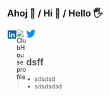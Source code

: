 ## Ahoj 🤗 / Hi 👋 / Hello 🖐

<p>

<a href="https://www.linkedin.com/in/ypsilonx/" target="new">
  <img align="left" alt="Ypsix's LinkedIn" width="22px" src="logo-linkedin-icon-1536.png" />
</a>
<a href="https://www.clubhouse.com/@ypsilonx" target="new">
  <img align="left" alt="ClubHouse profile" width="22px" src="https://upload.wikimedia.org/wikipedia/commons/thumb/c/c3/Clubhouse_App_Logo.svg/512px-Clubhouse_App_Logo.svg.png?20210726014702" />
</a>
<a href="https://twitter.com/TCibulec" target="new">
  <img align="left" alt="TCibulec | Twitter" width="22px" src="pngaaa.com-914541.png" />
</a>

</p>

<br>

<br>

<p>

> ## dsff
> - sdsdsd
> - sdsdsdsd

</p>
